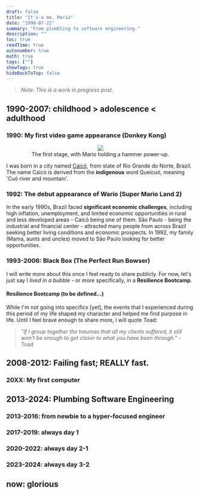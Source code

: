 ```yaml
---
draft: false
title: "It's-a me, Mario"
date: "1990-07-22"
summary: "From plumbling to software engineering."
description: ""
toc: true
readTime: true
autonumber: true
math: true
tags: [""]
showTags: true
hideBackToTop: false
---
```


> *Note: This is a work in progress post.*

## 1990-2007: childhood > adolescence < adulthood
### 1990: My first video game appearance (Donkey Kong)

<figure align="center">
    <img src="https://upload.wikimedia.org/wikipedia/en/thumb/f/fd/Donkey_Kong_Gameplay.png/220px-Donkey_Kong_Gameplay.png">
    <figcaption>The first stage, with Mario holding a hammer power-up.</figcaption>
</figure>

I was born in a city named [Caicó](https://en.wikipedia.org/wiki/Caic%C3%B3), from state of Rio Grande do Norte, Brazil. The name Caicó is derived from the **indigenous** word Queicuó, meaning 'Cuó river and mountain'.

### 1992: The debut appearance of Wario (Super Mario Land 2)
In the early 1990s, Brazil faced **significant economic challenges**, including high inflation, unemployment, and limited economic opportunities in rural and less developed areas - Caicó being one of them. São Paulo - being the industrial and financial center - attracted many people from across Brazil seeking better living conditions and economic prospects. In 1992, my family (Mama, aunts and uncles) moved to São Paulo looking for better opportunities.

### 1993-2006: Black Box (The Perfect Run Bowser)
I will write more about this once I feel ready to share publicly. For now, let's just say I *lived in a bubble* - or more specifically, in a **Resilience Bootcamp**.

#### Resilience Bootcamp (to be defined...)
While I'm not going into specifics [yet], the events that I experienced during this period of my life shaped my character and helped me find purpose in life. Until I feel brave enough to share more, I will quote Toad:

> *"If I group together the traumas that all my clients suffered, it still won't be enough to get closer to what you have been through."* - Toad

## 2008-2012: Failing fast; REALLY fast.
### 20XX: My first computer
## 2013-2024: Plumbing Software Engineering
### 2013-2016: from newbie to a hyper-focused engineer
### 2017-2019: always day 1
### 2020-2022: always day 2-1
### 2023-2024: always day 3-2
## now: glorious
